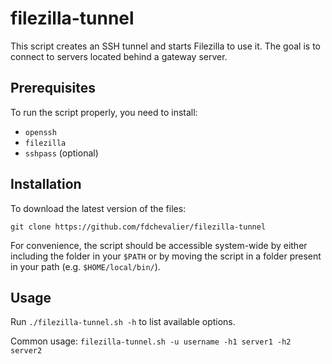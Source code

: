 # filezilla-tunnel

This script creates an SSH tunnel and starts Filezilla to use it. The goal is to connect to servers located behind a gateway server.


## Prerequisites

To run the script properly, you need to install:
* `openssh`
* `filezilla`
* `sshpass` (optional)


## Installation

To download the latest version of the files:
```
git clone https://github.com/fdchevalier/filezilla-tunnel
```

For convenience, the script should be accessible system-wide by either including the folder in your `$PATH` or by moving the script in a folder present in your path (e.g. `$HOME/local/bin/`).


## Usage

Run `./filezilla-tunnel.sh -h` to list available options.

Common usage: `filezilla-tunnel.sh -u username -h1 server1 -h2 server2`
